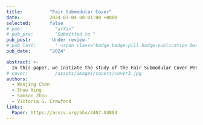 ```yaml
---
title:          "Fair Submodular Cover"
date:           2024-07-04 00:01:00 +0800
selected:       false
# pub:            "arXiv"
# pub_pre:        "Submitted to "
pub_post:       'Under review.'
# pub_last:       ' <span class="badge badge-pill badge-publication badge-success">Spotlight</span>'
pub_date:       "2024"

abstract: >-
  In this paper, we initiate the study of the Fair Submodular Cover Problem (FSC). Given a ground set $U$, a monotone submodular function $f:2^U\to\mathbb{R}_{\ge 0}$, and a threshold $\tau$, the goal of FSC is to find a balanced subset of $U$ with minimum cardinality such that $f(S)\ge\tau$. We first introduce discrete algorithms for FSC that achieve a bicriteria approximation ratio of $(\frac{1}{\varepsilon}, 1-O(\varepsilon))$. We then present a continuous algorithm that achieves a $(\ln\frac{1}{\varepsilon}, 1-O(\varepsilon))$-bicriteria approximation ratio, which matches the best approximation guarantee of submodular cover without a fairness constraint.
# cover:          /assets/images/covers/cover3.jpg
authors:
  - Wenjing Chen
  - Shuo Xing
  - Samson Zhou
  - Victoria G. Crawford
links:
  Paper: https://arxiv.org/abs/2407.04804
---
```

